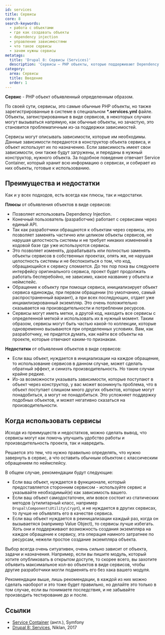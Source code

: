 ```yaml
---
id: services
title: Сервисы
core: 8
search-keywords:
  - работа с объектами
  - где как создавать объекты
  - dependency injection
  - управление зависимостями
  - что такое сервисы
  - зачем нужны сервисы
metatags:
  title: 'Drupal 8: Сервисы (Services)'
  description: 'Сервисы — PHP объекты, которые поддерживают Dependency Injection.'
category:
  area: Сервисы
  title: Введение
  order: 1
---
```


**Сервис** - PHP объект объявленный определенным образом.

По своей сути, сервисы, это самые обычные PHP объекты, но также зарегистрированные в системе в специальном **\*.services.yml** файле. Объекты, загеистрированные в виде сервисов, в некоторых случаях могут вызываться напрямую, как обычные объекты, но зачастую, это становится проблематичным из-за поддержки зависимостей.

Сервисы могут описывать зависимости, которые им необходимы. Данные зависимости передаются в конструктор объекта сервиса, и объект использует их по назначению. Если зависимость имеет свои зависимости, они также будут загружены, и переданы в нужный конструктор, нужного объекта. За подобное поведение отвечает Service Container, который хранит всю информацию о сервисах, и собирает из них объекты, готовые к использованию.

## Преимущества и недостатки

Как и у всех подходов, есть всегда как плюсы, так и недостатки.

**Плюсы** от объявления объектов в виде сервисов:

- Позволяет использовать Dependency Injection.
- Конечный пользователь (разработчик) работает с сервисами через единый API.
- Так как разработчики обращаются к объектам через сервисы, это позволяет заменять частично или целиком объекты сервисов, не нарушая целостность системы и не требует никаких изменений в кодовой базе где уже используются сервисы.
- Это позволяет изменять, дорабатывать или полностью заменять объекты сервисов в собственных проектах, опять же, не нарушая целостность системы и не беспокоиться о том, что код, обращающийся к сервису сломается. До тех пор пока вы следуюете интерфейсу оригинального сервиса, проект будет продолжать работать бесперебойно, не зависимо, какое название у объекта и неймспейс.
- Обращение к объекту при помощи сервиса, инициализирует объект сервиса единожды, при первом обращении (по умолчанию, самый распространенный вариант), а при всех последующих, отдает уже инциаилизированный экземпляр. Это очень положительно сказывается на производительности и потреблении ресурсов.
- Сервисы могут иметь метки, а другой код, находить все сервисы с определенной меткой и использовать их в нужный момент. Таким образом, сервисы могут быть частью какой-то коллекции, которые одновременно вызываются при определенных условиях. Вам, как разработчику, не придется думать, как найти все объекты на проекте, которые отвечают каким-то признакам.

**Недостатки** от объявления объектов в виде сервисов:

- Если ваш объект, нуждается в инициализации на каждое обращение, то использование сервисов в данном случае, может сделать обратный эффект, и синизть производительность. Но такие случаи крайне редкие.
- Из-за возможности указывать зависимости, которые поступают в объект через конструктор, у вас может возникнуть проблема, что в объект поступает слишком много других объектов, которые могут понадобиться, а могут не понадобиться. Это усложняет поддержку подобных объектов, и может негативно сказаться на производительности.

## Когда использовать сервисы

Исходя из преимуществ и недостатков, можно сделать вывод, что сервисы могут как помочь улучшить удобство работы и производительность проекта, так и навредить.

Решается это тем, что нужно правильно определять, что нужно завернуть в сервис, а что оставить обычным объектом с классическим обращением по неймспейсу.

В общем случае, рекомендации будут следующие:

- Если ваш объект, нуждается в функционале, который предоставляется сторонним сервисом - используйте сервис и указывайте необходимый(е) как зависимость вашего.
- Если ваш объект самодостаточен, или вовсе состоит из статических методов (утилитарный класс, например `Drupal\Component\Utility\Crypt`), и не нуждается в других сервисах, то лучше не объявлять его в качестве сервиса.
- Если ваш объект нуждается в реиницализации каждый раз, когда он вызываетяся (например Value Object), то сервисы лучше избегать. Хоть они и поддерживают возможность создания экземпляра на каждое обращение к сервису, эта операция намного затратнее по ресурсам, нежели простое создание экземпляра объекта.

Выбор всегда очень ситуативен, очень сильно зависит от объекта, задачи и назначения. Например, если вы пишите модуль, который хотите опубликовать в открытом доступе, то скорее всего, вы захотите объявить максимальное кол-во объектов в виде сервисов, чтобы другие разработчики могли подменять его без хака вашего модуля.

Рекомендации выше, лишь рекомендации, в каждой из них можно сделать наоборот и это тоже будет правильно, но делайте это только в том случае, если вы понимаете последствия, и не забывайте производить тестирование до и после.

## Ссылки

- [Service Container](https://symfony.com/doc/3.4/service_container.html) (англ.), Symfony
- [Drupal 8: Services](https://niklan.net/blog/150), Niklan, 2017
